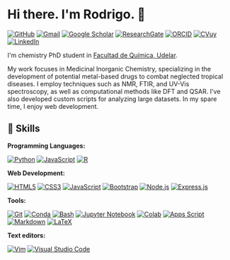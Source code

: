 # Hi there. I'm Rodrigo.  👋

[![GitHub](https://img.shields.io/badge/GitHub-100000?style=for-the-badge&logo=github&logoColor=white)](https://github.com/rodrigo2000m)
[![Gmail](https://img.shields.io/badge/Gmail-D44638?style=for-the-badge&logo=gmail&logoColor=white)](mailto:rmoreira@fq.edu.uy)
[![Google Scholar](https://img.shields.io/badge/Google%20Scholar-blue?style=for-the-badge)](https://scholar.google.com/citations?user=edM6_OcAAAAJ&hl=en)
[![ResearchGate](https://img.shields.io/badge/ResearchGate-2072B3?style=for-the-badge&logo=researchgate&logoColor=white)](https://www.researchgate.net/profile/Rodrigo-Moreira-30)
[![ORCID](https://img.shields.io/badge/ORCID-A6CE39?style=for-the-badge&logo=orcid&logoColor=white)](https://orcid.org/0000-0001-6307-2309)
[![CVuy](https://img.shields.io/badge/CVuy-blue?style=for-the-badge&logo=cvuy_logo&logoColor=white)](https://export.cvuy.uy/cv/?cdf09d007881ae5e66f8ec4a40e658e7)
[![LinkedIn](https://img.shields.io/badge/LinkedIn-0077B5?style=for-the-badge&logo=linkedin&logoColor=white)](https://www.linkedin.com/in/rodrigo2000m/)

I'm chemistry PhD student in [Facultad de Química, Udelar](https://www.fq.edu.uy/).

My work focuses in Medicinal Inorganic Chemistry, specializing in the development of potential metal-based drugs to combat neglected tropical diseases. I employ techniques such as NMR, FTIR, and UV-Vis spectroscopy, as well as computational methods like DFT and QSAR. I've also developed custom scripts for analyzing large datasets. In my spare time, I enjoy web development.

## 🚀 Skills

**Programming Languages:**  

   [![Python](https://img.shields.io/badge/python-3670A0?style=for-the-badge&logo=python&logoColor=ffdd54)](https://www.python.org/)
   [![JavaScript](https://img.shields.io/badge/javascript-F7DF1E?style=for-the-badge&logo=javascript&logoColor=black)](https://www.javascript.com/)
   [![R](https://img.shields.io/badge/R-276DC3?style=for-the-badge&logo=r&logoColor=white)](https://www.r-project.org/)

**Web Development:** 

  [![HTML5](https://img.shields.io/badge/HTML5-E34F26?style=for-the-badge&logo=html5&logoColor=white)](https://www.w3schools.com/html/default.asp)
  [![CSS3](https://img.shields.io/badge/CSS3-1572B6?style=for-the-badge&logo=css3&logoColor=white)](https://www.w3schools.com/css/default.asp)
  [![JavaScript](https://img.shields.io/badge/javascript-F7DF1E?style=for-the-badge&logo=javascript&logoColor=black)](https://www.javascript.com/)
  [![Bootstrap](https://img.shields.io/badge/Bootstrap-blue?style=for-the-badge&logo=bootstrap&logoColor=white)](https://getbootstrap.com/)
  [![Node.js](https://img.shields.io/badge/node.js-green?style=for-the-badge&logo=node.js&logoColor=white)](https://nodejs.org/)
  [![Express.js](https://img.shields.io/badge/express.js-404D59?style=for-the-badge&logo=express&logoColor=white)](https://expressjs.com/)

**Tools:**

  [![Git](https://img.shields.io/badge/git-F05032?style=for-the-badge&logo=git&logoColor=white)](https://git-scm.com/)
  [![Conda](https://img.shields.io/badge/conda-314780?style=for-the-badge&logo=conda&logoColor=white)](https://docs.conda.io/en/latest/)
  [![Bash](https://img.shields.io/badge/bash-4271AE?style=for-the-badge&logo=bash&logoColor=white)](https://www.gnu.org/software/bash/)
  [![Jupyter Notebook](https://img.shields.io/badge/Jupyter%20Notebook-FFA07A?style=for-the-badge&logo=jupyter&logoColor=white)](https://jupyter.org/)
  [![Colab](https://img.shields.io/badge/Colab-F2AB51?style=for-the-badge&logo=google-colab&logoColor=white)](https://colab.research.google.com/)
  [![Apps Script](https://img.shields.io/badge/Apps%20Script-blue?style=for-the-badge&logo=google-apps&logoColor=white)](https://developers.google.com/apps-script/)
  [![Markdown](https://img.shields.io/badge/markdown-white?style=for-the-badge&logo=markdown&logoColor=black)](https://www.markdownguide.org/)
  [![LaTeX](https://img.shields.io/badge/LaTeX-orange?style=for-the-badge&logo=latex&logoColor=white)](https://www.overleaf.com/)

**Text editors:**
  
  [![Vim](https://img.shields.io/badge/Vim-563D7C?style=for-the-badge&logo=vim&logoColor=white)](https://www.vim.org/)
  [![Visual Studio Code](https://img.shields.io/badge/Visual%20Studio%20Code-blue?style=for-the-badge&logo=visual-studio-code&logoColor=white)](https://code.visualstudio.com/)
  
